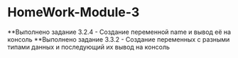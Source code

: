 # HomeWork-Module-3
**Выполнено задание 3.2.4 - Создание переменной name и вывод её на консоль
**Выполнено задание 3.3.2 - Создание переменных с разными типами данных и последующий их вывод на консоль
